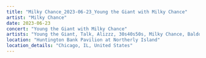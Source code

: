 ```yaml
---
title: "Milky Chance_2023-06-23_Young the Giant with Milky Chance"
artist: "Milky Chance"
date: 2023-06-23
concert: "Young the Giant with Milky Chance"
artists: "Young the Giant, Talk, Alizzz, 30s40s50s, Milky Chance, Baldosa, Rosa Linn"
location: "Huntington Bank Pavilion at Northerly Island"
location_details: "Chicago, IL, United States"
---
```

